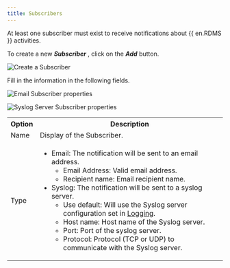 ```yaml
---
title: Subscribers
---
```

At least one subscriber must exist to receive notifications about {{ en.RDMS }} activities.  

To create a new ***Subscriber*** , click on the ***Add*** button.  

![Create a Subscriber](/img/en/server/ServerOp8154.png)  

Fill in the information in the following fields. 

![Email Subscriber properties](/img/en/server/ServerOp8155.png)  

![Syslog Server Subscriber properties](/img/en/server/ServerOp8156.png)  

<table>
	<tr>
		<th>
Option 
		</th>
		<th>
Description 
		</th>
	</tr>
	<tr>
		<td>
Name 
		</td>
		<td>
Display of the Subscriber. 
		</td>
	</tr>
	<tr>
		<td>
Type 
		</td>
		<td>

* Email: The notification will be sent to an email address. 
	* Email Address: Valid email address. 
	* Recipient name: Email recipient name. 
* Syslog: The notification will be sent to a syslog server. 
	* Use default: Will use the Syslog server configuration set in <a href="/server/web-interface/administration/configuration/server-settings/general/logging/" target="_blank">Logging</a>. 
	* Host name: Host name of the Syslog server. 
	* Port: Port of the syslog server. 
	* Protocol: Protocol (TCP or UDP) to communicate with the Syslog server. 
		</td>
	</tr>
</table>



